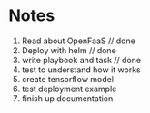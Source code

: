 # Notes

1. Read about OpenFaaS // done
2. Deploy with helm // done
3. write playbook and task // done
4. test to understand how it works
5. create tensorflow model
6. test deployment example
7. finish up documentation